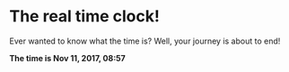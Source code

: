 # The real time clock!

Ever wanted to know what the time is? Well, your journey is about to end!

**The time is Nov 11, 2017, 08:57**